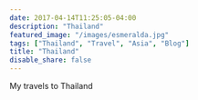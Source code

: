 ```yaml
---
date: 2017-04-14T11:25:05-04:00
description: "Thailand"
featured_image: "/images/esmeralda.jpg"
tags: ["Thailand", "Travel", "Asia", "Blog"]
title: "Thailand"
disable_share: false
---
```

My travels to Thailand
